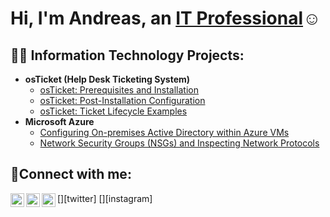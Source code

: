 <h1>Hi, I'm Andreas, an <a href="https://linkedin.com/in/andreas-miller-a62549337/">IT Professional</a>☺</h1>

<h2>👨‍💻 Information Technology Projects:</h2>

- <b>osTicket (Help Desk Ticketing System)</b>
  - [osTicket: Prerequisites and Installation](https://github.com/joshmadakorcc/osticket-prereqs)
  - [osTicket: Post-Installation Configuration](https://github.com/amiller8045/post-install-config)
  - [osTicket: Ticket Lifecycle Examples](https://github.com/amiller8045/ticket-lifecycle)
- <b>Microsoft Azure</b>
  - [Configuring On-premises Active Directory within Azure VMs](https://github.com/amiller8045/configure-ad)
  - [Network Security Groups (NSGs) and Inspecting Network Protocols](https://github.com/amiller8045/azure-network-protocols)

<h2>🤳Connect with me:</h2>

[<img align="left" alt="Josh | Twitter" width="22px" src="https://cdn.jsdelivr.net/npm/simple-icons@v3/icons/twitter.svg" />][twitter]
[<img align="left" alt="Josh | LinkedIn" width="22px" src="https://cdn.jsdelivr.net/npm/simple-icons@v3/icons/linkedin.svg" />][linkedin]
[<img align="left" alt="Josh | Instagram" width="22px" src="https://cdn.jsdelivr.net/npm/simple-icons@v3/icons/instagram.svg" />][instagram]


[linkedin]: https://linkedin.com/in/andreas-miller-a62549337/
